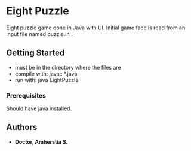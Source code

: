 # Eight Puzzle

Eight puzzle game done in Java with UI. Initial game face is read from an input file named puzzle.in .

## Getting Started

* must be in the directory where the files are
* compile with: javac *.java
* run with: java EightPuzzle


### Prerequisites

Should have java installed.


## Authors

* **Doctor, Amherstia S.**
